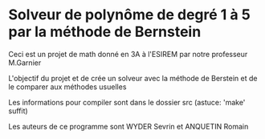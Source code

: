 # Solveur de polynôme de degré 1 à 5 par la méthode de Bernstein

Ceci est un projet de math donné en 3A à l'ESIREM par notre professeur M.Garnier

L'objectif du projet et de crée un solveur avec la méthode de Berstein et de le comparer aux méthodes usuelles

Les informations pour compiler sont dans le dossier src (astuce: 'make' suffit)

Les auteurs de ce programme sont WYDER Sevrin et ANQUETIN Romain
